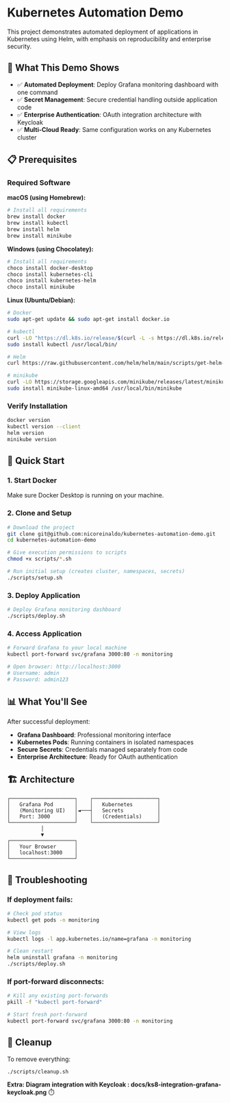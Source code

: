 # Kubernetes Automation Demo

This project demonstrates automated deployment of applications in Kubernetes using Helm, with emphasis on reproducibility and enterprise security.

## 🎯 What This Demo Shows

- ✅ **Automated Deployment**: Deploy Grafana monitoring dashboard with one command
- ✅ **Secret Management**: Secure credential handling outside application code  
- ✅ **Enterprise Authentication**: OAuth integration architecture with Keycloak
- ✅ **Multi-Cloud Ready**: Same configuration works on any Kubernetes cluster

## 📋 Prerequisites

### Required Software

**macOS (using Homebrew):**
```bash
# Install all requirements
brew install docker
brew install kubectl  
brew install helm
brew install minikube
```

**Windows (using Chocolatey):**
```powershell
# Install all requirements
choco install docker-desktop
choco install kubernetes-cli
choco install kubernetes-helm
choco install minikube
```

**Linux (Ubuntu/Debian):**
```bash
# Docker
sudo apt-get update && sudo apt-get install docker.io

# kubectl
curl -LO "https://dl.k8s.io/release/$(curl -L -s https://dl.k8s.io/release/stable.txt)/bin/linux/amd64/kubectl"
sudo install kubectl /usr/local/bin/

# Helm
curl https://raw.githubusercontent.com/helm/helm/main/scripts/get-helm-3 | bash

# minikube
curl -LO https://storage.googleapis.com/minikube/releases/latest/minikube-linux-amd64
sudo install minikube-linux-amd64 /usr/local/bin/minikube
```

### Verify Installation
```bash
docker version
kubectl version --client
helm version
minikube version
```

## 🚀 Quick Start

### 1. Start Docker
Make sure Docker Desktop is running on your machine.

### 2. Clone and Setup
```bash
# Download the project
git clone git@github.com:nicoreinaldo/kubernetes-automation-demo.git
cd kubernetes-automation-demo

# Give execution permissions to scripts
chmod +x scripts/*.sh

# Run initial setup (creates cluster, namespaces, secrets)
./scripts/setup.sh
```

### 3. Deploy Application
```bash
# Deploy Grafana monitoring dashboard
./scripts/deploy.sh
```

### 4. Access Application
```bash
# Forward Grafana to your local machine
kubectl port-forward svc/grafana 3000:80 -n monitoring

# Open browser: http://localhost:3000
# Username: admin
# Password: admin123
```

## 📊 What You'll See

After successful deployment:
- **Grafana Dashboard**: Professional monitoring interface
- **Kubernetes Pods**: Running containers in isolated namespaces
- **Secure Secrets**: Credentials managed separately from code
- **Enterprise Architecture**: Ready for OAuth authentication

## 🏗️ Architecture

```
┌─────────────────────┐    ┌─────────────────────┐
│   Grafana Pod       │    │   Kubernetes        │
│   (Monitoring UI)   │◄───┤   Secrets           │
│   Port: 3000        │    │   (Credentials)     │
└─────────────────────┘    └─────────────────────┘
           │
           ▼
┌─────────────────────┐
│   Your Browser      │
│   localhost:3000    │
└─────────────────────┘
```

## 🔧 Troubleshooting

### If deployment fails:
```bash
# Check pod status
kubectl get pods -n monitoring

# View logs
kubectl logs -l app.kubernetes.io/name=grafana -n monitoring

# Clean restart
helm uninstall grafana -n monitoring
./scripts/deploy.sh
```

### If port-forward disconnects:
```bash
# Kill any existing port-forwards
pkill -f "kubectl port-forward"

# Start fresh port-forward
kubectl port-forward svc/grafana 3000:80 -n monitoring
```

## 🧹 Cleanup

To remove everything:
```bash
./scripts/cleanup.sh
```


**Extra: Diagram integration with Keycloak : docs/ks8-integration-grafana-keycloak.png** ⏱️

